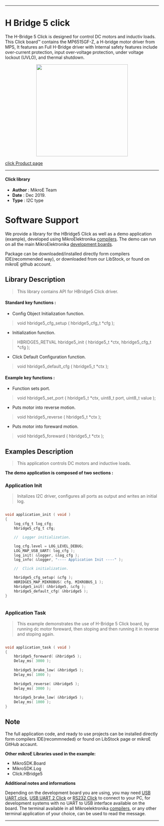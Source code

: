 
---
# H Bridge 5 click

The H-Bridge 5 Click is designed for control DC motors and inductiv loads. This Click board™ contains the MP6515GF-Z, a H-bridge motor driver from MPS, It features an Full H-Bridge driver with Internal safety features include over-current protection, input over-voltage protection, under voltage lockout (UVLO), and thermal shutdown.

<p align="center">
  <img src="https://download.mikroe.com/images/click_for_ide/hbridge5_click.png" height=300px>
</p>

[click Product page](<https://www.mikroe.com/h-bridge-5-click>)

---


#### Click library 

- **Author**        : MikroE Team
- **Date**          : Dec 2019.
- **Type**          : I2C type


# Software Support

We provide a library for the HBridge5 Click 
as well as a demo application (example), developed using MikroElektronika 
[compilers](https://shop.mikroe.com/compilers). 
The demo can run on all the main MikroElektronika [development boards](https://shop.mikroe.com/development-boards).

Package can be downloaded/installed directly form compilers IDE(recommended way), or downloaded from our LibStock, or found on mikroE github account. 

## Library Description

> This library contains API for HBridge5 Click driver.

#### Standard key functions :

- Config Object Initialization function.
> void hbridge5_cfg_setup ( hbridge5_cfg_t *cfg ); 
 
- Initialization function.
> HBRIDGE5_RETVAL hbridge5_init ( hbridge5_t *ctx, hbridge5_cfg_t *cfg );

- Click Default Configuration function.
> void hbridge5_default_cfg ( hbridge5_t *ctx );


#### Example key functions :

- Function sets port.
> void hbridge5_set_port ( hbridge5_t *ctx, uint8_t port, uint8_t value );
 
- Puts motor into reverse motion.
> void hbridge5_reverse ( hbridge5_t *ctx );

- Puts motor into foreward motion.
> void hbridge5_foreward ( hbridge5_t *ctx );

## Examples Description

> This application controls DC motors and inductive loads.

**The demo application is composed of two sections :**

### Application Init 

> Initalizes I2C driver, configures all ports as output and writes an initial log.

```c

void application_init ( void )
{
    log_cfg_t log_cfg;
    hbridge5_cfg_t cfg;

    //  Logger initialization.

    log_cfg.level = LOG_LEVEL_DEBUG;
    LOG_MAP_USB_UART( log_cfg );
    log_init( &logger, &log_cfg );
    log_info( &logger, "---- Application Init ----" );

    //  Click initialization.

    hbridge5_cfg_setup( &cfg );
    HBRIDGE5_MAP_MIKROBUS( cfg, MIKROBUS_1 );
    hbridge5_init( &hbridge5, &cfg );
    hbridge5_default_cfg( &hbridge5 );
}
  
```

### Application Task

> This example demonstrates the use of H-Bridge 5 Click board, by running dc motor foreward, then stoping and then running it in reverse and stoping again.

```c

void application_task ( void )
{
    hbridge5_foreward( &hbridge5 );
    Delay_ms( 3000 );
    
    hbridge5_brake_low( &hbridge5 );
    Delay_ms( 1000 );
    
    hbridge5_reverse( &hbridge5 );
    Delay_ms( 3000 );
    
    hbridge5_brake_low( &hbridge5 );
    Delay_ms( 1000 );
}  

```

## Note

The full application code, and ready to use projects can be  installed directly form compilers IDE(recommneded) or found on LibStock page or mikroE GitHub accaunt.

**Other mikroE Libraries used in the example:** 

- MikroSDK.Board
- MikroSDK.Log
- Click.HBridge5

**Additional notes and informations**

Depending on the development board you are using, you may need 
[USB UART click](https://shop.mikroe.com/usb-uart-click), 
[USB UART 2 Click](https://shop.mikroe.com/usb-uart-2-click) or 
[RS232 Click](https://shop.mikroe.com/rs232-click) to connect to your PC, for 
development systems with no UART to USB interface available on the board. The 
terminal available in all Mikroelektronika 
[compilers](https://shop.mikroe.com/compilers), or any other terminal application 
of your choice, can be used to read the message.


---
